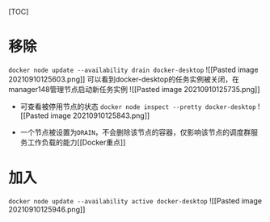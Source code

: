 [TOC]

# 移除
`docker node update --availability drain docker-desktop`
![[Pasted image 20210910125603.png]]
可以看到docker-desktop的任务实例被关闭，在manager148管理节点启动新任务实例
![[Pasted image 20210910125735.png]]

* 可查看被停用节点的状态
`docker node inspect --pretty docker-desktop`
![[Pasted image 20210910125843.png]]

* 一个节点被设置为`DRAIN`，不会删除该节点的容器，仅影响该节点的调度群服务工作负载的能力[[Docker重点]]
# 加入
`docker node update --availability active docker-desktop`
![[Pasted image 20210910125946.png]]